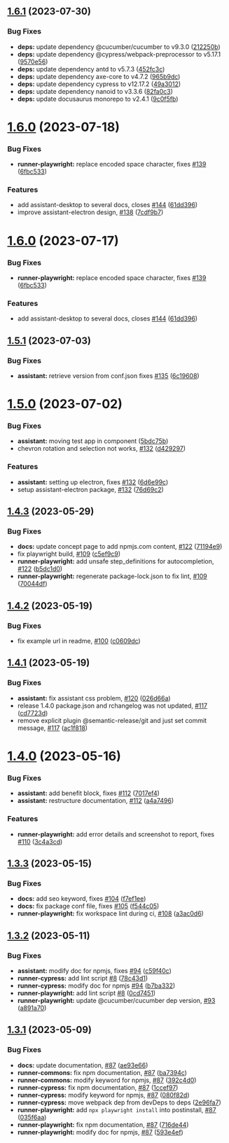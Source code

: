 ## [1.6.1](https://github.com/e2e-test-quest/uuv/compare/docs-v1.6.0...docs-v1.6.1) (2023-07-30)


### Bug Fixes

* **deps:** update dependency @cucumber/cucumber to v9.3.0 ([212250b](https://github.com/e2e-test-quest/uuv/commit/212250be47e040e34de18af33986a1f26f7b00a2))
* **deps:** update dependency @cypress/webpack-preprocessor to v5.17.1 ([9570e56](https://github.com/e2e-test-quest/uuv/commit/9570e5689387a2c770994576d779a34ff242ca76))
* **deps:** update dependency antd to v5.7.3 ([452fc3c](https://github.com/e2e-test-quest/uuv/commit/452fc3c3861509e8aba46b3efa248f365bbfb747))
* **deps:** update dependency axe-core to v4.7.2 ([965b9dc](https://github.com/e2e-test-quest/uuv/commit/965b9dcb1445c369c770ed056ab990e3f966197b))
* **deps:** update dependency cypress to v12.17.2 ([49a3012](https://github.com/e2e-test-quest/uuv/commit/49a3012f7ebf0e6ecc879d21ff86147938967607))
* **deps:** update dependency nanoid to v3.3.6 ([82fa0c3](https://github.com/e2e-test-quest/uuv/commit/82fa0c31207a9004a8b365fe0e92fcaac38e1be3))
* **deps:** update docusaurus monorepo to v2.4.1 ([9c0f5fb](https://github.com/e2e-test-quest/uuv/commit/9c0f5fb6a641f54fc97d0940acfebdfb5106a790))

# [1.6.0](https://github.com/e2e-test-quest/uuv/compare/docs-v1.5.1...docs-v1.6.0) (2023-07-18)


### Bug Fixes

* **runner-playwright:** replace encoded space character, fixes [#139](https://github.com/e2e-test-quest/uuv/issues/139) ([6fbc533](https://github.com/e2e-test-quest/uuv/commit/6fbc533a19abe7ed2ec6cd720709ce2bc3ee7283))


### Features

* add assistant-desktop to several docs, closes [#144](https://github.com/e2e-test-quest/uuv/issues/144) ([61dd396](https://github.com/e2e-test-quest/uuv/commit/61dd3961fb5b8ca40e72762baf7b326686171788))
* improve assistant-electron design, [#138](https://github.com/e2e-test-quest/uuv/issues/138) ([7cdf9b7](https://github.com/e2e-test-quest/uuv/commit/7cdf9b775cf58b2f29e37f4762d39bb8d924d2d2))

# [1.6.0](https://github.com/e2e-test-quest/uuv/compare/docs-v1.5.1...docs-v1.6.0) (2023-07-17)


### Bug Fixes

* **runner-playwright:** replace encoded space character, fixes [#139](https://github.com/e2e-test-quest/uuv/issues/139) ([6fbc533](https://github.com/e2e-test-quest/uuv/commit/6fbc533a19abe7ed2ec6cd720709ce2bc3ee7283))


### Features

* add assistant-desktop to several docs, closes [#144](https://github.com/e2e-test-quest/uuv/issues/144) ([61dd396](https://github.com/e2e-test-quest/uuv/commit/61dd3961fb5b8ca40e72762baf7b326686171788))

## [1.5.1](https://github.com/e2e-test-quest/uuv/compare/docs-v1.5.0...docs-v1.5.1) (2023-07-03)


### Bug Fixes

* **assistant:** retrieve version from conf.json fixes [#135](https://github.com/e2e-test-quest/uuv/issues/135) ([6c19608](https://github.com/e2e-test-quest/uuv/commit/6c19608beb7ac107e969a95e1242f3997da10eb8))

# [1.5.0](https://github.com/e2e-test-quest/uuv/compare/docs-v1.4.3...docs-v1.5.0) (2023-07-02)


### Bug Fixes

* **assistant:** moving test app in component ([5bdc75b](https://github.com/e2e-test-quest/uuv/commit/5bdc75b9ae4aec75f7a944513af0d57a4107cefd))
* chevron rotation and selection not works, [#132](https://github.com/e2e-test-quest/uuv/issues/132) ([d429297](https://github.com/e2e-test-quest/uuv/commit/d429297b6dbc1f36a4d7478856bc7774ac1a812a))


### Features

* **assistant:** setting up electron, fixes [#132](https://github.com/e2e-test-quest/uuv/issues/132) ([6d6e99c](https://github.com/e2e-test-quest/uuv/commit/6d6e99cbbdb498e1d5f24a0386e52ae38fa1b161))
* setup assistant-electron package, [#132](https://github.com/e2e-test-quest/uuv/issues/132) ([76d69c2](https://github.com/e2e-test-quest/uuv/commit/76d69c2b5d311b40cb42c9511d224d7911133e10))

## [1.4.3](https://github.com/e2e-test-quest/uuv/compare/docs-v1.4.2...docs-v1.4.3) (2023-05-29)


### Bug Fixes

* **docs:** update concept page to add npmjs.com content, [#122](https://github.com/e2e-test-quest/uuv/issues/122) ([71194e9](https://github.com/e2e-test-quest/uuv/commit/71194e90d2fa0a10db872dd937c3771cabd31d45))
* fix playwright build, [#109](https://github.com/e2e-test-quest/uuv/issues/109) ([c5ef9c9](https://github.com/e2e-test-quest/uuv/commit/c5ef9c9185f228e35fcaa41363ebae6409a050c7))
* **runner-playwright:** add unsafe step_definitions for autocompletion, [#122](https://github.com/e2e-test-quest/uuv/issues/122) ([b5dc1d0](https://github.com/e2e-test-quest/uuv/commit/b5dc1d0063e506cc376f35d4f1fe1fc4c1d5ded0))
* **runner-playwright:** regenerate package-lock.json to fix lint, [#109](https://github.com/e2e-test-quest/uuv/issues/109) ([70044df](https://github.com/e2e-test-quest/uuv/commit/70044dfd9efb2c6776a85cadd18966610d2d61f2))

## [1.4.2](https://github.com/e2e-test-quest/uuv/compare/docs-v1.4.1...docs-v1.4.2) (2023-05-19)


### Bug Fixes

* fix example url in readme, [#100](https://github.com/e2e-test-quest/uuv/issues/100) ([c0609dc](https://github.com/e2e-test-quest/uuv/commit/c0609dc6eee36e842e3dc74095a338d48b5248cc))

## [1.4.1](https://github.com/e2e-test-quest/uuv/compare/docs-v1.4.0...docs-v1.4.1) (2023-05-19)


### Bug Fixes

* **assistant:** fix assistant css problem, [#120](https://github.com/e2e-test-quest/uuv/issues/120) ([026d66a](https://github.com/e2e-test-quest/uuv/commit/026d66ad6ad7e9090282f1734335c5a7b1e417c6))
* release 1.4.0 package.json and rchangelog was not updated, [#117](https://github.com/e2e-test-quest/uuv/issues/117) ([cd7723d](https://github.com/e2e-test-quest/uuv/commit/cd7723d6d790dd5fd928a5d9d41bfd075159378a))
* remove explicit plugin @semantic-release/git and just set commit message, [#117](https://github.com/e2e-test-quest/uuv/issues/117) ([ac1f818](https://github.com/e2e-test-quest/uuv/commit/ac1f8188cccbcb224acb15180cd0bd131aaa6cd1))

# [1.4.0](https://github.com/e2e-test-quest/uuv/compare/assistant-v1.3.3...assistant-v1.4.0) (2023-05-16)

### Bug Fixes

* **assistant:** add benefit block, fixes [#112](https://github.com/e2e-test-quest/uuv/issues/112) ([7017ef4](https://github.com/e2e-test-quest/uuv/commit/7017ef4c4df5cdac6f9b336e21cc2680a4672587))
* **assistant:** restructure documentation, [#112](https://github.com/e2e-test-quest/uuv/issues/112) ([a4a7496](https://github.com/e2e-test-quest/uuv/commit/a4a7496411c5c46cbfdc3d59bc41d0d4043ec71d))

### Features

* **runner-playwright:** add error details and screenshot to report, fixes [#110](https://github.com/e2e-test-quest/uuv/issues/110) ([3c4a3cd](https://github.com/e2e-test-quest/uuv/commit/3c4a3cd192b90242dd07bbdc4bb3ece780ee0c40))

## [1.3.3](https://github.com/e2e-test-quest/uuv/compare/docs-v1.3.2...docs-v1.3.3) (2023-05-15)


### Bug Fixes

* **docs:** add seo keyword, fixes [#104](https://github.com/e2e-test-quest/uuv/issues/104) ([f7ef1ee](https://github.com/e2e-test-quest/uuv/commit/f7ef1eea4e44856aaa0331fdc7c984b7c74dc383))
* **docs:** fix package conf file, fixes [#105](https://github.com/e2e-test-quest/uuv/issues/105) ([f544c05](https://github.com/e2e-test-quest/uuv/commit/f544c0524124166794e9585f3d1cc8cbcf4eccde))
* **runner-playwright:** fix workspace lint during ci, [#108](https://github.com/e2e-test-quest/uuv/issues/108) ([a3ac0d6](https://github.com/e2e-test-quest/uuv/commit/a3ac0d68d27c34f36237b6f74b94e160b7cde9b8))

## [1.3.2](https://github.com/e2e-test-quest/uuv/compare/docs-v1.3.1...docs-v1.3.2) (2023-05-11)


### Bug Fixes

* **assistant:** modify doc for npmjs, fixes [#94](https://github.com/e2e-test-quest/uuv/issues/94) ([c59f40c](https://github.com/e2e-test-quest/uuv/commit/c59f40c6e55d060e7186fa45ac1109d42f5c6d58))
* **runner-cypress:** add lint script [#8](https://github.com/e2e-test-quest/uuv/issues/8) ([78c43d1](https://github.com/e2e-test-quest/uuv/commit/78c43d1406709953086793298132f8fb85e68ba8))
* **runner-cypress:** modify doc for npmjs [#94](https://github.com/e2e-test-quest/uuv/issues/94) ([b7ba332](https://github.com/e2e-test-quest/uuv/commit/b7ba332900081318984e495d563c1477ffacd801))
* **runner-playwright:** add lint script [#8](https://github.com/e2e-test-quest/uuv/issues/8) ([0cd7451](https://github.com/e2e-test-quest/uuv/commit/0cd7451a2bb73698e05aefc6c89be01c2ea41c96))
* **runner-playwright:** update @cucumber/cucumber dep version, [#93](https://github.com/e2e-test-quest/uuv/issues/93) ([a891a70](https://github.com/e2e-test-quest/uuv/commit/a891a70daad1cb5d7d34f25097a31d89f92b92c6))

## [1.3.1](https://github.com/e2e-test-quest/uuv/compare/docs-v1.3.0...docs-v1.3.1) (2023-05-09)


### Bug Fixes

* **docs:** update documentation, [#87](https://github.com/e2e-test-quest/uuv/issues/87) ([ae93e66](https://github.com/e2e-test-quest/uuv/commit/ae93e660a48f3330b3b5d2915927bd824fdb12de))
* **runner-commons:** fix npm documentation, [#87](https://github.com/e2e-test-quest/uuv/issues/87) ([ba7394c](https://github.com/e2e-test-quest/uuv/commit/ba7394cd755e350fd5a5964aed26435e5979e77d))
* **runner-commons:** modify keyword for npmjs, [#87](https://github.com/e2e-test-quest/uuv/issues/87) ([392c4d0](https://github.com/e2e-test-quest/uuv/commit/392c4d0337179dae2c2a96c26dc2cc32e0ad87b3))
* **runner-cypress:** fix npm documentation, [#87](https://github.com/e2e-test-quest/uuv/issues/87) ([1ccef97](https://github.com/e2e-test-quest/uuv/commit/1ccef97182614635050defdccbe8838df2603247))
* **runner-cypress:** modify keyword for npmjs, [#87](https://github.com/e2e-test-quest/uuv/issues/87) ([080f82d](https://github.com/e2e-test-quest/uuv/commit/080f82d92c376b0d30ee2fb3473a07d5fc1f0d73))
* **runner-cypress:** move webpack dep from devDeps to deps ([2e96fa7](https://github.com/e2e-test-quest/uuv/commit/2e96fa77d8b9845d6df899603dee087aad13e8ef))
* **runner-playwright:** add `npx playwright install` into postinstall, [#87](https://github.com/e2e-test-quest/uuv/issues/87) ([035f6aa](https://github.com/e2e-test-quest/uuv/commit/035f6aabb7d654eb45b789e73d63f118b628f9af))
* **runner-playwright:** fix npm documentation, [#87](https://github.com/e2e-test-quest/uuv/issues/87) ([716de44](https://github.com/e2e-test-quest/uuv/commit/716de44456c50dcc4f52c3ed49f8fe48bf2f15b0))
* **runner-playwright:** modify doc for npmjs, [#87](https://github.com/e2e-test-quest/uuv/issues/87) ([593e4ef](https://github.com/e2e-test-quest/uuv/commit/593e4ef3d14df27b3770f17bac9ba9ba7f326f4a))
